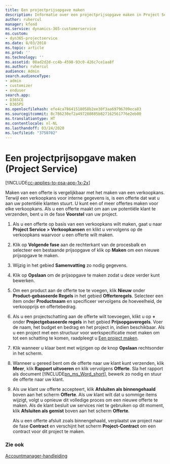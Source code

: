 ```yaml
---
title: Een projectprijsopgave maken
description: Informatie over een projectprijsopgave maken in Project Service
author: ruhercul
manager: kfend
ms.service: dynamics-365-customerservice
ms.custom:
- dyn365-projectservice
ms.date: 8/03/2018
ms.topic: article
ms.prod: ''
ms.technology: ''
ms.assetid: 08ad2d2d-cc4b-4598-93c0-426c7ce1aa8f
ms.author: ruhercul
audience: Admin
search.audienceType:
- admin
- customizer
- enduser
search.app:
- D365CE
- D365PS
ms.openlocfilehash: efe4ca78641518058b2ee30f3aa69796709eca83
ms.sourcegitcommit: 8c786230ef2a497280885b827162561776e2eb00
ms.translationtype: HT
ms.contentlocale: nl-NL
ms.lasthandoff: 03/24/2020
ms.locfileid: "3750702"
---
```

# <a name="create-a-project-quote-project-service"></a>Een projectprijsopgave maken (Project Service)

[!INCLUDE[cc-applies-to-psa-app-1x-2x](../includes/cc-applies-to-psa-app-1x-2x.md)]

Maken van een offerte is vergelijkbaar met het maken van een verkoopkans. Terwijl een verkoopkans voor interne gegevens is, is een offerte dat wat u aan uw potentiële klanten stuurt. U kunt een of meer offertes maken voor elke verkoopkans. Als u een offerte maakt om aan uw potentiële klant te verzenden, bent u in de fase **Voorstel** van uw project.  
  
1. Als u een offerte op basis van een verkoopkans wilt maken, gaat u naar **Project Service > Verkoopkansen** en klikt u vervolgens op de verkoopkans waarvoor u een offerte wilt maken.  
  
2. Klik op **Volgende fase** aan de rechterkant van de procesbalk en selecteer een bestaande prijsopgave of klik op **Maken** om een nieuwe prijsopgave te maken.  
  
3. Wijzig in het gebied **Samenvatting** zo nodig gegevens.  
  
4. Klik op **Opslaan** om de prijsopgave te maken zodat u deze verder kunt bewerken.  
  
5. Om een product aan de offerte toe te voegen, klik **Nieuw** onder **Product-gebaseerde Regels** in het gebied **Offerteregels**. Selecteer een item onder **Productnaam** en specificeer vervolgens de hoeveelheid, de verkoopprijs en offertebedrag.  
  
6. Als u een projectschatting aan de offerte wilt toevoegen, klikt u op **+** onder **Projectgebaseerde regels** in het gebied **Prijsopgaveregels**. Voer de naam, het budget en bedrag en het project in, indien beschikbaar. Als u een project met een structuur voor werkspecificatie moet maken om tot een schatting te komen, raadpleegt u [Een project maken](../project-service/create-project.md).  
  
7. Klik wanneer u klaar bent met wijzigen op de knop **Opslaan** rechtsonder in het scherm.  
  
8. Wanneer u gereed bent om de offerte naar uw klant kunt verzenden, klik **Meer**, klik **Rapport uitvoeren** en klik vervolgens **Offerte**. Sla het rapport als document [!INCLUDE[pn_ms_Word_short](../includes/pn-ms-word-short.md)], bewerk zo nodig en stuur de offerte naar uw klant.  
  
9. Als uw klant uw offerte accepteert, klik **Afsluiten als binnengehaald** boven aan het scherm **Offerte**. Als uw klant wilt dat u sommige items wijzigt, volgt u opnieuw dit volledige proces om een nieuwe offerte te maken. Als de klant besluit uw services niet te gebruiken op dit moment, klik **Afsluiten als gemist** boven aan het scherm **Offerte**.  
  
   Als u een offerte afsluit zoals binnengehaald, verplaatst uw project naar de fase **Contract** en verschijnt het scherm **Project-Contract** om een contract voor dit project te maken.  
  
### <a name="see-also"></a>Zie ook  
 [Accountmanager-handleiding](../project-service/account-manager-guide.md)
